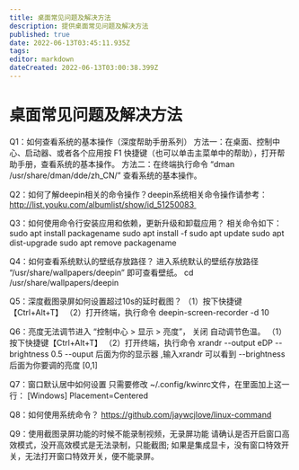 ```yaml
---
title: 桌面常见问题及解决方法
description: 提供桌面常见问题及解决方法
published: true
date: 2022-06-13T03:45:11.935Z
tags: 
editor: markdown
dateCreated: 2022-06-13T03:00:38.399Z
---
```


# 桌面常见问题及解决方法
Q1：如何查看系统的基本操作（深度帮助手册系列）
		方法一：在桌面、控制中心、启动器、或者各个应用按 F1 快捷键（也可以单击主菜单中的帮助），打开帮助手册，查看系统的基本操作。
		方法二：在终端执行命令 “dman /usr/share/dman/dde/zh_CN/” 查看系统的基本操作。
    
Q2：如何了解deepin相关的命令操作？deepin系统相关命令操作请参考：	
		http://list.youku.com/albumlist/show/id_51250083 
    
Q3：如何使用命令行安装应用和依赖，更新升级和卸载应用？
		相关命令如下：
    sudo apt install packagename
    sudo apt install -f
    sudo apt update
    sudo apt dist-upgrade
    sudo apt remove packagename
    
Q4：如何查看系统默认的壁纸存放路径？
		进入系统默认的壁纸存放路径 “/usr/share/wallpapers/deepin” 即可查看壁纸。
		cd /usr/share/wallpapers/deepin
    
Q5：深度截图录屏如何设置超过10s的延时截图？
		（1）按下快捷键【Ctrl+Alt+T】
    （2）打开终端，执行命令 deepin-screen-recorder -d 10
    
Q6：亮度无法调节进入 “控制中心 > 显示 > 亮度”， 关闭 自动调节色温。
		（1）按下快捷键【Ctrl+Alt+T】
    （2）打开终端，执行命令 xrandr --output eDP --brightness 0.5
    		--ouput 后面为你的显示器 ,输入xrandr 可以看到
        --brightness 后面为你要调的亮度 [0,1]
        
Q7：窗口默认居中如何设置
		只需要修改 ~/.config/kwinrc文件，在里面加上这一行：
    [Windows]
    Placement=Centered
    
Q8：如何使用系统命令？
		https://github.com/jaywcjlove/linux-command
    
Q9：使用截图录屏功能的时候不能录制视频，无录屏功能
		请确认是否开启窗口高效模式，没开高效模式是无法录制，只能截图; 如果是集成显卡，没有窗口特效开关，无法打开窗口特效开关，便不能录屏。
    
    


    
